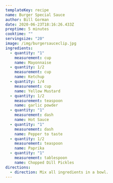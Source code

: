 ```yaml
---
templateKey: recipe
name: Burger Special Sauce
author: Bill Gorman
date: 2020-06-23T18:16:26.433Z
preptime: 5 minutes
cooktime: ""
servingsize: "20"
image: /img/burgersauceclip.jpg
ingredients:
  - quantity: "1"
    measurement: cup
    name: Mayonnaise
  - quantity: 1/2
    measurement: cup
    name: Ketchup
  - quantity: 1/4
    measurement: cup
    name: Yellow Mustard
  - quantity: 1/2
    measurement: teaspoon
    name: garlic powder
  - quantity: "1"
    measurement: dash
    name: Hot Sauce
  - quantity: "1"
    measurement: dash
    name: Pepper to taste
  - quantity: 1/2
    measurement: teaspoon
    name: Paprika
  - quantity: "1"
    measurement: tablespoon
    name: Chopped Dill Pickles
directions:
  - direction: Mix all ingredients in a bowl.
---
```

